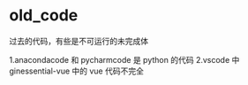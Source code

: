 # old_code

过去的代码，有些是不可运行的未完成体

1.anacondacode 和 pycharmcode 是 python 的代码
2.vscode 中 ginessential-vue 中的 vue 代码不完全
